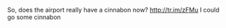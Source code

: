 <!--
id: 196369854
link: http://kevinisom.info/post/196369854/so-does-the-airport-really-have-a-cinnabon-now
slug: so-does-the-airport-really-have-a-cinnabon-now
date: Fri Sep 25 2009 16:48:15 GMT+1200 (NZST)
raw: {"blog_name":"kevinisom","id":196369854,"post_url":"http://kevinisom.info/post/196369854/so-does-the-airport-really-have-a-cinnabon-now","slug":"so-does-the-airport-really-have-a-cinnabon-now","type":"text","date":"2009-09-25 04:48:15 GMT","timestamp":1253854095,"state":"published","format":"html","reblog_key":"ILBWE9Fr","tags":[],"short_url":"http://tmblr.co/Zw68YyBj5s_","highlighted":[],"feed_item":"http://twitter.com/kev_nz/statuses/4360837817","from_feed_id":"650289","note_count":0,"title":null,"body":"<p>So, does the airport really have a cinnabon now? <a href=\"http://tr.im/zFMu\" target=\"_blank\">http://tr.im/zFMu</a> I could go some cinnabon</p>"}
publish: 2009-09-025
tags: 
title: null
-->


So, does the airport really have a cinnabon now? <http://tr.im/zFMu> I
could go some cinnabon


